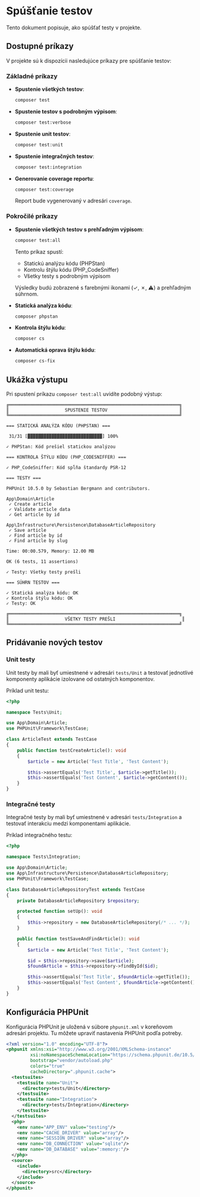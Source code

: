 # Spúšťanie testov

Tento dokument popisuje, ako spúšťať testy v projekte.

## Dostupné príkazy

V projekte sú k dispozícii nasledujúce príkazy pre spúšťanie testov:

### Základné príkazy

- **Spustenie všetkých testov**:
  ```bash
  composer test
  ```

- **Spustenie testov s podrobným výpisom**:
  ```bash
  composer test:verbose
  ```

- **Spustenie unit testov**:
  ```bash
  composer test:unit
  ```

- **Spustenie integračných testov**:
  ```bash
  composer test:integration
  ```

- **Generovanie coverage reportu**:
  ```bash
  composer test:coverage
  ```
  Report bude vygenerovaný v adresári `coverage`.

### Pokročilé príkazy

- **Spustenie všetkých testov s prehľadným výpisom**:
  ```bash
  composer test:all
  ```
  Tento príkaz spustí:
  - Statickú analýzu kódu (PHPStan)
  - Kontrolu štýlu kódu (PHP_CodeSniffer)
  - Všetky testy s podrobným výpisom

  Výsledky budú zobrazené s farebnými ikonami (✓, ✗, ⚠) a prehľadným súhrnom.

- **Statická analýza kódu**:
  ```bash
  composer phpstan
  ```

- **Kontrola štýlu kódu**:
  ```bash
  composer cs
  ```

- **Automatická oprava štýlu kódu**:
  ```bash
  composer cs-fix
  ```

## Ukážka výstupu

Pri spustení príkazu `composer test:all` uvidíte podobný výstup:

```
╔════════════════════════════════════════════════════════════════╗
║                     SPUSTENIE TESTOV                           ║
╚════════════════════════════════════════════════════════════════╝

=== STATICKÁ ANALÝZA KÓDU (PHPSTAN) ===

 31/31 [▓▓▓▓▓▓▓▓▓▓▓▓▓▓▓▓▓▓▓▓▓▓▓▓▓▓▓▓] 100%

✓ PHPStan: Kód prešiel statickou analýzou

=== KONTROLA ŠTÝLU KÓDU (PHP_CODESNIFFER) ===

✓ PHP_CodeSniffer: Kód spĺňa štandardy PSR-12

=== TESTY ===

PHPUnit 10.5.0 by Sebastian Bergmann and contributors.

App\Domain\Article
 ✓ Create article
 ✓ Validate article data
 ✓ Get article by id

App\Infrastructure\Persistence\DatabaseArticleRepository
 ✓ Save article
 ✓ Find article by id
 ✓ Find article by slug

Time: 00:00.579, Memory: 12.00 MB

OK (6 tests, 11 assertions)

✓ Testy: Všetky testy prešli

=== SÚHRN TESTOV ===

✓ Statická analýza kódu: OK
✓ Kontrola štýlu kódu: OK
✓ Testy: OK

╔════════════════════════════════════════════════════════════════╗
║                     VŠETKY TESTY PREŠLI                         ║
╚════════════════════════════════════════════════════════════════╝
```

## Pridávanie nových testov

### Unit testy

Unit testy by mali byť umiestnené v adresári `tests/Unit` a testovať jednotlivé komponenty aplikácie izolovane od ostatných komponentov.

Príklad unit testu:

```php
<?php

namespace Tests\Unit;

use App\Domain\Article;
use PHPUnit\Framework\TestCase;

class ArticleTest extends TestCase
{
    public function testCreateArticle(): void
    {
        $article = new Article('Test Title', 'Test Content');

        $this->assertEquals('Test Title', $article->getTitle());
        $this->assertEquals('Test Content', $article->getContent());
    }
}
```

### Integračné testy

Integračné testy by mali byť umiestnené v adresári `tests/Integration` a testovať interakciu medzi komponentami aplikácie.

Príklad integračného testu:

```php
<?php

namespace Tests\Integration;

use App\Domain\Article;
use App\Infrastructure\Persistence\DatabaseArticleRepository;
use PHPUnit\Framework\TestCase;

class DatabaseArticleRepositoryTest extends TestCase
{
    private DatabaseArticleRepository $repository;

    protected function setUp(): void
    {
        $this->repository = new DatabaseArticleRepository(/* ... */);
    }

    public function testSaveAndFindArticle(): void
    {
        $article = new Article('Test Title', 'Test Content');

        $id = $this->repository->save($article);
        $foundArticle = $this->repository->findById($id);

        $this->assertEquals('Test Title', $foundArticle->getTitle());
        $this->assertEquals('Test Content', $foundArticle->getContent());
    }
}
```

## Konfigurácia PHPUnit

Konfigurácia PHPUnit je uložená v súbore `phpunit.xml` v koreňovom adresári projektu. Tu môžete upraviť nastavenia PHPUnit podľa potreby.

```xml
<?xml version="1.0" encoding="UTF-8"?>
<phpunit xmlns:xsi="http://www.w3.org/2001/XMLSchema-instance"
         xsi:noNamespaceSchemaLocation="https://schema.phpunit.de/10.5/phpunit.xsd"
         bootstrap="vendor/autoload.php"
         colors="true"
         cacheDirectory=".phpunit.cache">
  <testsuites>
    <testsuite name="Unit">
      <directory>tests/Unit</directory>
    </testsuite>
    <testsuite name="Integration">
      <directory>tests/Integration</directory>
    </testsuite>
  </testsuites>
  <php>
    <env name="APP_ENV" value="testing"/>
    <env name="CACHE_DRIVER" value="array"/>
    <env name="SESSION_DRIVER" value="array"/>
    <env name="DB_CONNECTION" value="sqlite"/>
    <env name="DB_DATABASE" value=":memory:"/>
  </php>
  <source>
    <include>
      <directory>src</directory>
    </include>
  </source>
</phpunit>
```
